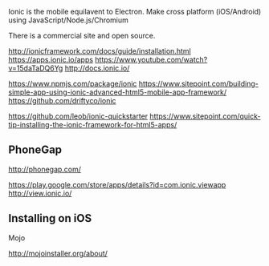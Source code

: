 
<!--
-->

Ionic is the mobile equilavent to Electron.
Make cross platform (iOS/Android) using JavaScript/Node.js/Chromium

There is a commercial site and open source.

http://ionicframework.com/docs/guide/installation.html
https://apps.ionic.io/apps
https://www.youtube.com/watch?v=15daTaDQ6Yg
http://docs.ionic.io/

https://www.npmjs.com/package/ionic
https://www.sitepoint.com/building-simple-app-using-ionic-advanced-html5-mobile-app-framework/
https://github.com/driftyco/ionic

https://github.com/leob/ionic-quickstarter
https://www.sitepoint.com/quick-tip-installing-the-ionic-framework-for-html5-apps/


PhoneGap
--------

http://phonegap.com/

https://play.google.com/store/apps/details?id=com.ionic.viewapp
http://view.ionic.io/

Installing on iOS
-----------------

Mojo

http://mojoinstaller.org/about/

<!-- vim: set autoindent expandtab sw=4 syntax=markdown: -->
